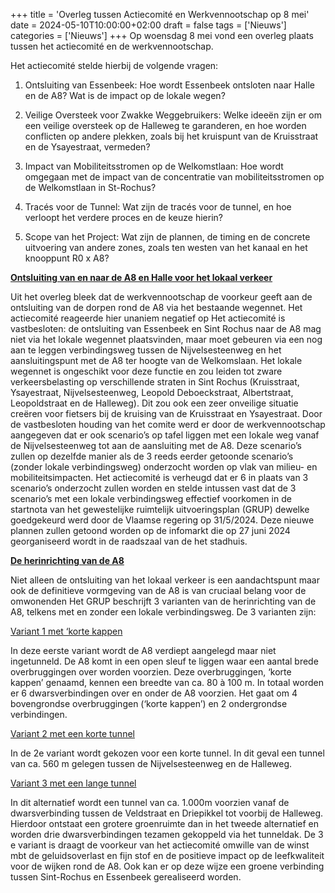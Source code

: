 +++
title = 'Overleg tussen Actiecomité en Werkvennootschap op 8 mei'
date = 2024-05-10T10:00:00+02:00
draft = false
tags = ['Nieuws']
categories = ['Nieuws']
+++
Op woensdag 8 mei vond een overleg plaats tussen het actiecomité en de
werkvennootschap. 

Het actiecomité stelde hierbij de volgende vragen:

1. Ontsluiting van Essenbeek: Hoe wordt Essenbeek ontsloten naar Halle en de
A8? Wat is de impact op de lokale wegen?

2. Veilige Oversteek voor Zwakke Weggebruikers: Welke ideeën zijn er om een
veilige oversteek op de Halleweg te garanderen, en hoe worden conflicten op
andere plekken, zoals bij het kruispunt van de Kruisstraat en de Ysayestraat,
vermeden?

3. Impact van Mobiliteitsstromen op de Welkomstlaan: Hoe wordt omgegaan
met de impact van de concentratie van mobiliteitsstromen op de Welkomstlaan in
St-Rochus?

4. Tracés voor de Tunnel: Wat zijn de tracés voor de tunnel, en hoe verloopt het
verdere proces en de keuze hierin?

5. Scope van het Project: Wat zijn de plannen, de timing en de concrete uitvoering
van andere zones, zoals ten westen van het kanaal en het knooppunt R0 x A8?

**<ins>Ontsluiting van en naar de A8 en Halle voor het lokaal verkeer</ins>**

Uit het overleg bleek dat de werkvennootschap de voorkeur geeft aan de ontsluiting van
de dorpen rond de A8 via het bestaande wegennet. Het actiecomité reageerde hier
unaniem negatief op
Het actiecomité is vastbesloten: de ontsluiting van Essenbeek en Sint Rochus naar de A8
mag niet via het lokale wegennet plaatsvinden, maar moet gebeuren via een nog aan te
leggen verbindingsweg tussen de Nijvelsesteenweg en het aansluitingspunt met de A8 ter
hoogte van de Welkomslaan. Het lokale wegennet is ongeschikt voor deze functie en zou
leiden tot zware verkeersbelasting op verschillende straten in Sint Rochus (Kruisstraat,
Ysayestraat, Nijvelsesteenweg, Leopold Deboeckstraat, Albertstraat, Leopoldstraat en de
Halleweg). Dit zou ook een zeer onveilige situatie creëren voor fietsers bij de kruising van
de Kruisstraat en Ysayestraat.
Door de vastbesloten houding van het comite werd er door de werkvennootschap
aangegeven dat er ook scenario’s op tafel liggen met een lokale weg vanaf de
Nijvelsesteenweg tot aan de aansluiting met de A8. Deze scenario’s zullen op dezelfde
manier als de 3 reeds eerder getoonde scenario’s (zonder lokale verbindingsweg)
onderzocht worden op vlak van milieu- en mobiliteitsimpacten. Het actiecomité is
verheugd dat er 6 in plaats van 3 scenario’s onderzocht zullen worden en stelde intussen
vast dat de 3 scenario’s met een lokale verbindingsweg effectief voorkomen in de
startnota van het gewestelijke ruimtelijk uitvoeringsplan (GRUP) dewelke goedgekeurd
werd door de Vlaamse regering op 31/5/2024. Deze nieuwe plannen zullen getoond
worden op de infomarkt die op 27 juni 2024 georganiseerd wordt in de raadszaal van de
het stadhuis.

**<ins>De herinrichting van de A8</ins>**

Niet alleen de ontsluiting van het lokaal verkeer is een aandachtspunt maar ook de
definitieve vormgeving van de A8 is van cruciaal belang voor de omwonenden
Het GRUP beschrijft 3 varianten van de herinrichting van de A8, telkens met en zonder
een lokale verbindingsweg. 
De 3 varianten zijn:

<ins>Variant 1 met ‘korte kappen</ins>

In deze eerste variant wordt de A8 verdiept aangelegd maar niet ingetunneld. De A8
komt in een open sleuf te liggen waar een aantal brede overbruggingen over worden
voorzien. Deze overbruggingen, ‘korte kappen’ genaamd, kennen een breedte van ca. 80
à 100 m. In totaal worden er 6 dwarsverbindingen over en onder de A8 voorzien. Het
gaat om 4 bovengrondse overbruggingen (‘korte kappen’) en 2 ondergrondse
verbindingen.

<ins>Variant 2 met een korte tunnel</ins>

In de 2e variant wordt gekozen voor een korte tunnel. In dit geval een tunnel van ca.
560 m gelegen tussen de Nijvelsesteenweg en de Halleweg.

<ins>Variant 3 met een lange tunnel</ins>

In dit alternatief wordt een tunnel van ca. 1.000m voorzien vanaf de dwarsverbinding
tussen de Veldstraat en Driepikkel tot voorbij de Halleweg. Hierdoor ontstaat een grotere
groenruimte dan in het tweede alternatief en worden drie dwarsverbindingen tezamen
gekoppeld via het tunneldak.
De 3 e variant is draagt de voorkeur van het actiecomité omwille van de winst mbt de
geluidsoverlast en fijn stof en de positieve impact op de leefkwaliteit voor de wijken rond
de A8. Ook kan er op deze wijze een groene verbinding tussen Sint-Rochus en Essenbeek
gerealiseerd worden.
